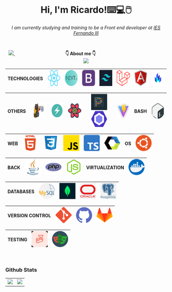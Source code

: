 <div align="center">

<h1 aling="center"> Hi, I'm Ricardo!⌨️💻🖱️ </h1>

<p> <em> I am currently studying and training to be a Front end developer at <a href="https://web.iesfernandoiii.es/">IES Fernando III </a> </em> </p>

<br>

  <p  text-align= "center">
  
  <a href="https://www.linkedin.com/in/ricardo-rodríguez/">
    <img src="https://img.shields.io/badge/LinkedIn-0077B5?style=for-the-badge&logo=linkedin&logoColor=white">    
  </a> 
  ‎ ‎ ‎ ‎ ‎ ‎ ‎ ‎ ‎ ‎ ‎ ‎ ‎ ‎ ‎ ‎ ‎ ‎  ‎ ‎ ‎ ‎ ‎ ‎ ‎ ‎ ‎ ‎ ‎ ‎ ‎ ‎ ‎ ‎ ‎ ‎ ‎ ‎ ‎ ‎ <strong> 👇 About me 👇  </strong> ‎ ‎ ‎ ‎ ‎ ‎ ‎ ‎ ‎ ‎ ‎ ‎ ‎ ‎ ‎ ‎ ‎ ‎ ‎ ‎ ‎ ‎ ‎ ‎ ‎ ‎ ‎ ‎ ‎ ‎ ‎ ‎ ‎ ‎ ‎ ‎ ‎ ‎ ‎ ‎ ‎ ‎ ‎ ‎ ‎ ‎ ‎ ‎ ‎ ‎ ‎ ‎ ‎ ‎   
  <a href="mailto:ricardo.rodriguez@fernando3martos.com">
    <img src="https://img.shields.io/badge/Gmail-D14836?style=for-the-badge&logo=gmail&logoColor=white">    
  </a>

 </p>

 <div>

| TECHNOLOGIES | <img width="50px" height="50px" src="/images/react.png"/> | <img width="50px" height="50px" src="/images/next.png"/> | <img width="50px" height="50px" src="/images/boostrap.png"/> | <img width="50px" height="50px" src ="/images/TW.png"/> | <img width="50px" height="50px" src="/images/laravel.svg"/> | <img width="50px" height="50px" src="/images/angular.svg"/> | <img width="50px" height="50px" src="/images/lit.png"/> |
| :----------: | :-------------------------------------------------------: | :------------------------------------------------------: | :----------------------------------------------------------: | ------------------------------------------------------- | ----------------------------------------------------------- | ----------------------------------------------------------- | ------------------------------------------------------- |

</div>

<div>

| OTHERS | <img width="60px" height="50px" src="/images/zustad.png"/> | <img width="50px" height="50px" src="/images/chakra-ui.png"/> | <img width="50px" height="50px" src="/images/reactquery.svg"/> | <img width="50px" height="50px" src="/images/prettier.png"/><img width="50px" height="50px" src="/images/ESLint.png"/> | <img width="50px" height="50px" src="/images/vite.jpeg"/> | BASH | <img width="50px" height="50px" src="/images/bash.png"/> |
| :----: | :--------------------------------------------------------: | :-----------------------------------------------------------: | :------------------------------------------------------------: | ---------------------------------------------------------------------------------------------------------------------- | --------------------------------------------------------- | ---- | -------------------------------------------------------- |

</div>

<div>

| WEB | <img width="50px" height="50px" src="/images/html5.png"/> | <img width="50px" height="50px" src="/images/css3.png"/> | <img width="50px" height="50px" src="/images/JS.png"/> | <img width="50px" height="50px" src="/images/TS.png"/> | <img width="50px" height="50px" src="/images/webc.png"/> | OS  | <img width="50px" height="50px" src="/images/ubuntu.png"/> |
| :-: | :-------------------------------------------------------: | :------------------------------------------------------: | :----------------------------------------------------: | :----------------------------------------------------: | :------------------------------------------------------: | --- | ---------------------------------------------------------- |

</div>

<div>

| BACK | <img width="50px" height="50px" src="/images/java.png"/> | <img width="50px" height="50px" src="/images/php.png"/> | <img width="50px" height="50px"  src="/images/nodeJS.webp"/> | VIRTUALIZATION | <img width="50px" height="50px" src="/images/docker.png" /> |
| :--: | :------------------------------------------------------: | :-----------------------------------------------------: | :----------------------------------------------------------: | :------------: | :---------------------------------------------------------: |

</div>

<div>

| DATABASES | <img width="50px" height="50px" src="/images/mySQL.png"/> | <img width="50px" height="50px" src="/images/mongo.png"/> | <img width="50px" height="50px" src="/images/oracle.png"/> | <img width="50px" height="50px" src="/images/postgresql.png"/> |
| :-------: | :-------------------------------------------------------: | :-------------------------------------------------------: | :--------------------------------------------------------: | -------------------------------------------------------------- |

</div>

<div>

| VERSION CONTROL | <img width="50px" height="50px" src="/images/git.png"/> | <img width="50px" height="50px" src="/images/github.png"/> | <img width="50px" height="50px" src="/images/gitlab.png"/> |
| :-------------: | :-----------------------------------------------------: | :--------------------------------------------------------: | :--------------------------------------------------------: |

</div>

<div>

| TESTING | <img width="50px" height="50px" src="/images/jest.jpeg"/> | <img width="50px" height="50px" src="/images/playwright.png"/> |
| :-----: | :-------------------------------------------------------: | -------------------------------------------------------------- |

</div>

</div>

   <br> 
   
   
  
### Github Stats

<table>
  <tr>
    <td valign="top"><img src="https://github-readme-stats.vercel.app/api/top-langs/?username=RicardoD4W&theme=radical&card_width=450em)](https://github.com/RicardoD4W/RicardoD4W/github-readme-stats"/></td>
    <td valign="top"><img height="180em" src="https://github-readme-stats.vercel.app/api?username=RicardoD4W&show_icons=true&hide_border=true&&count_private=true&include_all_commits=true&theme=radical&hide_stars=false" /></td>
  </tr>
</table>

 <br>
